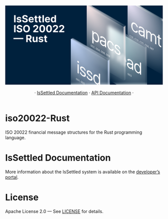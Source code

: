 [![IsSettled Instant Payment System](https://github.com/issettled/.github/blob/main/images/iso20022-issettled-lang-rust.png)](https://issettled.com)

<p align="center">
  ·
  <a href="https://developer.issettled.com">IsSettled Documentation</a>
  ·
  <a href="https://developer.issettled.com/api-introduction">API Documentation</a>
  ·
  <br>
  <br>
</p>

# iso20022-Rust

ISO 20022 financial message structures for the Rust programming language.

# IsSettled Documentation

More information about the IsSettled system is available on the [developer’s portal](https://developer.issettled.com).

# License

Apache License 2.0 — See [LICENSE](https://github.com/issettled/iso20022-Rust/blob/main/LICENSE) for details.